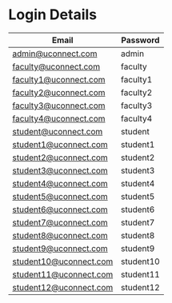 # Login Details

| Email                       | Password      | 
|-----------------------------|---------------| 
| admin@uconnect.com          | admin         |
| faculty@uconnect.com        | faculty       |
| faculty1@uconnect.com       | faculty1      |  
| faculty2@uconnect.com       | faculty2      |  
| faculty3@uconnect.com       | faculty3      |  
| faculty4@uconnect.com       | faculty4      |  
| student@uconnect.com        | student       |
| student1@uconnect.com       | student1      |  
| student2@uconnect.com       | student2      |  
| student3@uconnect.com       | student3      |  
| student4@uconnect.com       | student4      |  
| student5@uconnect.com       | student5      |  
| student6@uconnect.com       | student6      |  
| student7@uconnect.com       | student7      |  
| student8@uconnect.com       | student8      |  
| student9@uconnect.com       | student9      |  
| student10@uconnect.com      | student10     |  
| student11@uconnect.com      | student11     |  
| student12@uconnect.com      | student12     |  

